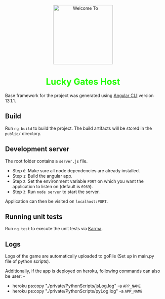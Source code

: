 <p align="center">
  <img width="192" src="https://media.giphy.com/media/3HMUcKCsiyBhiFKzeB/giphy.gif" alt="Welcome To">
</p>

<h1 align="center"><font color="#26fd00">Lucky Gates Host</font></h1>

Base framework for the project was generated using [Angular CLI](https://github.com/angular/angular-cli) version 13.1.1.

## Build

Run `ng build` to build the project. The build artifacts will be stored in the `public/` directory.

## Development server

The root folder contains a `server.js` file.

<ul>
  <li>Step <code>0</code>: Make sure all node dependencies are already installed.</li>
  <li>Step <code>1</code>: Build the angular app.</li>
  <li>Step <code>2</code>: Set the environment variable <code>PORT</code> on which you want the application to listen on (default is <code>6969</code>).</li>
  <li>Step <code>3</code>: Run <code>node server</code> to start the server.</li>
</ul>

Application can then be visited on `localhost:PORT`.

## Running unit tests

Run `ng test` to execute the unit tests via [Karma](https://karma-runner.github.io).

## Logs

Logs of the game are automatically uploaded to goFile (Set up in main.py file of python scripts).

Additionally, if the app is deployed on heroku, following commands can also be user: -

<ul>
<li>heroku ps:copy "./private/PythonScripts/jsLog.log" -a <code>APP_NAME</code></li>
<li>heroku ps:copy "./private/PythonScripts/pyLog.log" -a <code>APP_NAME</code></li>
</ul>
